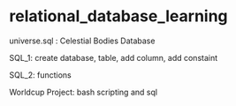 # relational_database_learning

universe.sql : Celestial Bodies Database  

SQL_1: create database, table, add column, add constaint

SQL_2: functions

Worldcup Project: bash scripting and sql